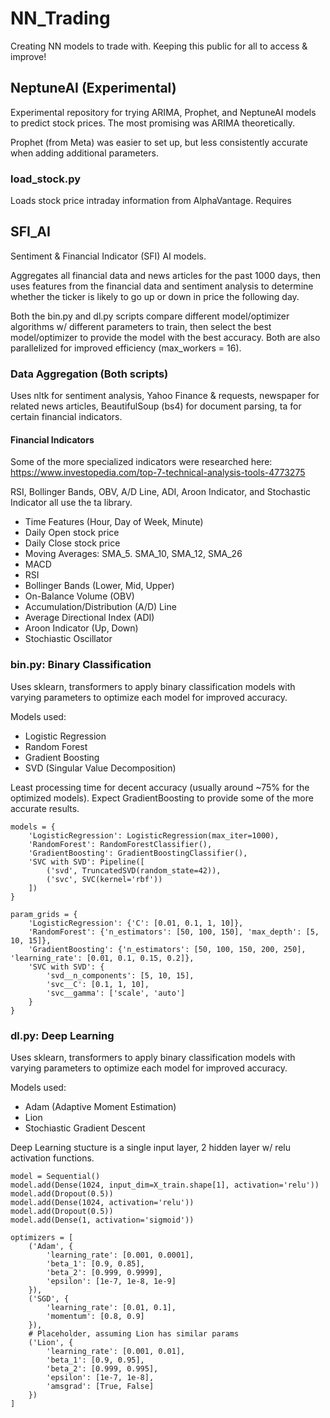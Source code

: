 # NN_Trading
Creating NN models to trade with. Keeping this public for all to access &amp; improve!

## NeptuneAI (Experimental)
Experimental repository for trying ARIMA, Prophet, and NeptuneAI models to predict stock prices. The most promising was ARIMA theoretically.

Prophet (from Meta) was easier to set up, but less consistently accurate when adding additional parameters.

### load_stock.py
Loads stock price intraday information from AlphaVantage. Requires 

## SFI_AI
Sentiment & Financial Indicator (SFI) AI models.

Aggregates all financial data and news articles for the past 1000 days, then uses features from the financial data and sentiment analysis to determine whether the ticker is likely to go up or down in price the following day.

Both the bin.py and dl.py scripts compare different model/optimizer algorithms w/ different parameters to train, then select the best model/optimizer to provide the model with the best accuracy. Both are also parallelized for improved efficiency (max_workers = 16).

### Data Aggregation (Both scripts)
Uses nltk for sentiment analysis, Yahoo Finance & requests, newspaper for related news articles, BeautifulSoup (bs4) for document parsing, ta for certain financial indicators.

#### Financial Indicators
Some of the more specialized indicators were researched here: https://www.investopedia.com/top-7-technical-analysis-tools-4773275

RSI, Bollinger Bands, OBV, A/D Line, ADI, Aroon Indicator, and Stochastic Indicator all use the ta library.

 - Time Features (Hour, Day of Week, Minute)
 - Daily Open stock price
 - Daily Close stock price
 - Moving Averages: SMA_5. SMA_10, SMA_12, SMA_26
 - MACD
 - RSI
 - Bollinger Bands (Lower, Mid, Upper)
 - On-Balance Volume (OBV)
 - Accumulation/Distribution (A/D) Line
 - Average Directional Index (ADI)
 - Aroon Indicator (Up, Down)
 - Stochiastic Oscillator


### bin.py: Binary Classification
Uses sklearn, transformers to apply binary classification models with varying parameters to optimize each model for improved accuracy.

Models used:
 - Logistic Regression
 - Random Forest
 - Gradient Boosting
 - SVD (Singular Value Decomposition)

Least processing time for decent accuracy (usually around ~75% for the optimized models). Expect GradientBoosting to provide some of the more accurate results.

    models = {
        'LogisticRegression': LogisticRegression(max_iter=1000),
        'RandomForest': RandomForestClassifier(),
        'GradientBoosting': GradientBoostingClassifier(),
        'SVC with SVD': Pipeline([
            ('svd', TruncatedSVD(random_state=42)),
            ('svc', SVC(kernel='rbf'))
        ])
    }

    param_grids = {
        'LogisticRegression': {'C': [0.01, 0.1, 1, 10]},
        'RandomForest': {'n_estimators': [50, 100, 150], 'max_depth': [5, 10, 15]},
        'GradientBoosting': {'n_estimators': [50, 100, 150, 200, 250], 'learning_rate': [0.01, 0.1, 0.15, 0.2]},
        'SVC with SVD': {
            'svd__n_components': [5, 10, 15],
            'svc__C': [0.1, 1, 10],
            'svc__gamma': ['scale', 'auto']
        }
    }

### dl.py: Deep Learning
Uses sklearn, transformers to apply binary classification models with varying parameters to optimize each model for improved accuracy.

Models used:
 - Adam (Adaptive Moment Estimation)
 - Lion
 - Stochiastic Gradient Descent

Deep Learning stucture is a single input layer, 2 hidden layer  w/ relu activation functions.

    model = Sequential()
    model.add(Dense(1024, input_dim=X_train.shape[1], activation='relu'))
    model.add(Dropout(0.5))
    model.add(Dense(1024, activation='relu'))
    model.add(Dropout(0.5))
    model.add(Dense(1, activation='sigmoid'))

    optimizers = [
        ('Adam', {
            'learning_rate': [0.001, 0.0001],
            'beta_1': [0.9, 0.85],
            'beta_2': [0.999, 0.9999],
            'epsilon': [1e-7, 1e-8, 1e-9]
        }),
        ('SGD', {
            'learning_rate': [0.01, 0.1],
            'momentum': [0.8, 0.9]
        }),
        # Placeholder, assuming Lion has similar params
        ('Lion', {
            'learning_rate': [0.001, 0.01],
            'beta_1': [0.9, 0.95],
            'beta_2': [0.999, 0.995],
            'epsilon': [1e-7, 1e-8],
            'amsgrad': [True, False]
        })
    ]
